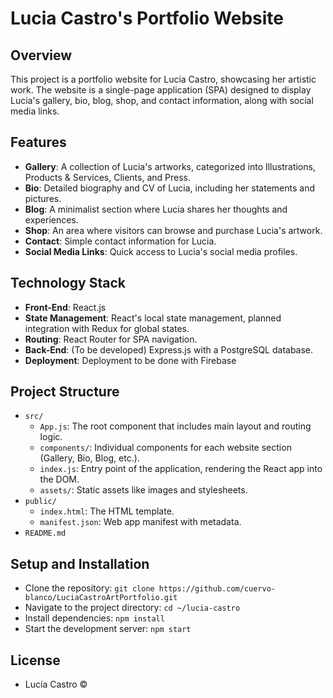 # Lucia Castro's Portfolio Website

## Overview
This project is a portfolio website for Lucia Castro, showcasing her artistic work. The website is a single-page application (SPA) designed to display Lucia's gallery, bio, blog, shop, and contact information, along with social media links.

## Features
- **Gallery**: A collection of Lucia's artworks, categorized into Illustrations, Products & Services, Clients, and Press.
- **Bio**: Detailed biography and CV of Lucia, including her statements and pictures.
- **Blog**: A minimalist section where Lucia shares her thoughts and experiences.
- **Shop**: An area where visitors can browse and purchase Lucia's artwork.
- **Contact**: Simple contact information for Lucia.
- **Social Media Links**: Quick access to Lucia's social media profiles.

## Technology Stack
- **Front-End**: React.js
- **State Management**: React's local state management, planned integration with Redux for global states.
- **Routing**: React Router for SPA navigation.
- **Back-End**: (To be developed) Express.js with a PostgreSQL database.
- **Deployment**: Deployment to be done with Firebase

## Project Structure
- `src/`
  - `App.js`: The root component that includes main layout and routing logic.
  - `components/`: Individual components for each website section (Gallery, Bio, Blog, etc.).
  - `index.js`: Entry point of the application, rendering the React app into the DOM.
  - `assets/`: Static assets like images and stylesheets.
- `public/`
  - `index.html`: The HTML template.
  - `manifest.json`: Web app manifest with metadata.
- `README.md`

## Setup and Installation
- Clone the repository: `git clone https://github.com/cuervo-blanco/LuciaCastroArtPortfolio.git`
- Navigate to the project directory: `cd ~/lucia-castro`
- Install dependencies: `npm install`
- Start the development server: `npm start`

## License
- Lucía Castro ©
